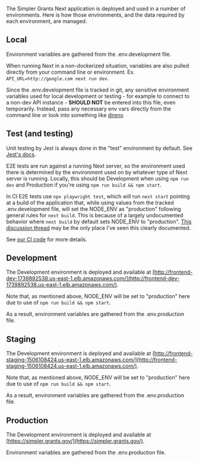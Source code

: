 The Simpler Grants Next application is deployed and used in a number of environments. Here is how those environments, and the data required by each environment, are managed.

## Local

Environment variables are gathered from the .env.development file.

When running Next in a non-dockerized situation, variables are also pulled directly from your command line or environment. Ex. `API_URL=http://google.com next run dev`.

Since the .env.development file is tracked in git, any sensitive environment variables used for local development or testing - for example to connect to a non-dev API instance - **SHOULD NOT** be entered into this file, even temporarily. Instead, pass any necessary env vars directly from the command line or look into something like [direnv](https://direnv.net/).

## Test (and testing)

Unit testing by Jest is always done in the "test" environment by default. See [Jest's docs](https://jestjs.io/docs/environment-variables#node_env).

E2E tests are run against a running Next server, so the environment used there is determined by the environment used on by whatever type of Next server is running. Locally, this should be Development when using `npm run dev` and Production if you're using `npm run build && npm start`.

In CI E2E tests use `npx playwright test`, which will run `next start` pointing at a build of the application that, while using values from the tracked .env.development file, will set the NODE_ENV as "production" following general rules for `next build`. This is because of a largely undocumented behavior where `next build` by default sets NODE_ENV to "production". [This discussion thread](https://github.com/vercel/next.js/discussions/13410#discussioncomment-18760) may be the only place I've seen this clearly documented.

See [our CI code](https://github.com/HHS/simpler-grants-gov/blob/1b85220c7369d40ab2f690050ece41be91c91b7f/.github/workflows/ci-frontend-e2e.yml#L58) for more details.

## Development

The Development environment is deployed and available at [http://frontend-dev-1739892538.us-east-1.elb.amazonaws.com/](http://frontend-dev-1739892538.us-east-1.elb.amazonaws.com/).

Note that, as mentioned above, NODE_ENV will be set to "production" here due to use of `npm run build && npm start`.

As a result, environment variables are gathered from the .env.production file.

## Staging

The Development environment is deployed and available at [http://frontend-staging-1506108424.us-east-1.elb.amazonaws.com/](http://frontend-staging-1506108424.us-east-1.elb.amazonaws.com/).

Note that, as mentioned above, NODE_ENV will be set to "production" here due to use of `npm run build && npm start`.

As a result, environment variables are gathered from the .env.production file.

## Production

The Development environment is deployed and available at [https://simpler.grants.gov/](https://simpler.grants.gov/).

Environment variables are gathered from the .env.production file.
